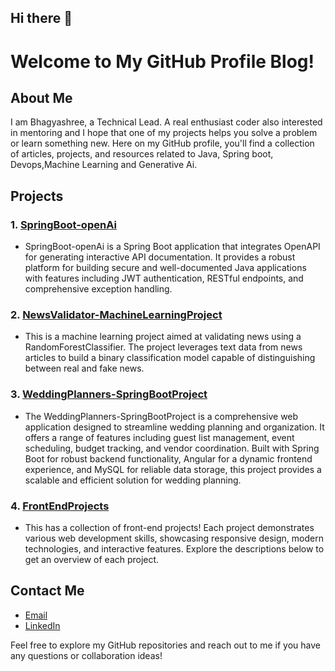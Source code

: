 ## Hi there 👋

<!--
**BhagyashreeMP/BhagyashreeMP** is a ✨ _special_ ✨ repository because its `README.md` (this file) appears on your GitHub profile.

Here are some ideas to get you started:

- 🔭 I’m currently working on ...
- 🌱 I’m currently learning ...
- 👯 I’m looking to collaborate on ...
- 🤔 I’m looking for help with ...
- 💬 Ask me about ...
- 📫 How to reach me: ...
- 😄 Pronouns: ...
- ⚡ Fun fact: ...
-->
# Welcome to My GitHub Profile Blog!

## About Me
I am Bhagyashree, a Technical Lead. A real enthusiast coder also interested in mentoring and I hope that one of my projects helps you solve a problem or learn something new. Here on my GitHub profile, you'll find a collection of articles, projects, and resources related to Java, Spring boot, Devops,Machine Learning and Generative Ai.



## Projects
### 1. [SpringBoot-openAi](https://github.com/BhagyashreeMP/SpringBoot-openAi)
- SpringBoot-openAi is a Spring Boot application that integrates OpenAPI for generating interactive API documentation. It provides a robust platform for building secure and well-documented Java applications with features including JWT authentication, RESTful endpoints, and comprehensive exception handling.

### 2. [NewsValidator-MachineLearningProject](https://github.com/BhagyashreeMP/NewsValidator-MachineLearningProject)
- This is a machine learning project aimed at validating news using a RandomForestClassifier. The project leverages text data from news articles to build a binary classification model capable of distinguishing between real and fake news.

### 3. [WeddingPlanners-SpringBootProject](https://github.com/BhagyashreeMP/WeddingPlanners-SpringBootProject)
- The WeddingPlanners-SpringBootProject is a comprehensive web application designed to streamline wedding planning and organization. It offers a range of features including guest list management, event scheduling, budget tracking, and vendor coordination. Built with Spring Boot for robust backend functionality, Angular for a dynamic frontend experience, and MySQL for reliable data storage, this project provides a scalable and efficient solution for wedding planning.

### 4. [FrontEndProjects](https://github.com/BhagyashreeMP/FrontEndProjects)
- This has a collection of front-end projects! Each project demonstrates various web development skills, showcasing responsive design, modern technologies, and interactive features. Explore the descriptions below to get an overview of each project.

## Contact Me
- [Email](mailto:bhagyashreeakshay019@gmail.com)
- [LinkedIn](https://www.linkedin.com/in/bhagyashree-mahadev-pattar-365183158?utm_source=share&utm_campaign=share_via&utm_content=profile&utm_medium=android_app)

Feel free to explore my GitHub repositories and reach out to me if you have any questions or collaboration ideas!

